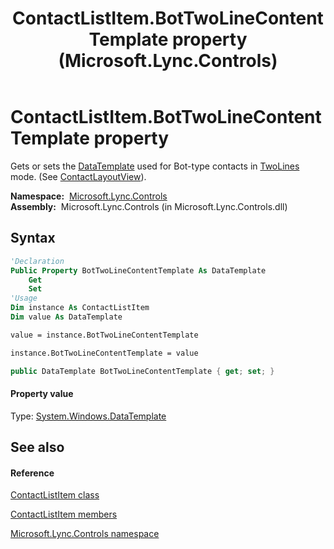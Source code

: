 ﻿---
title: ContactListItem.BotTwoLineContentTemplate property  (Microsoft.Lync.Controls)
TOCTitle: 'BotTwoLineContentTemplate property '
ms:assetid: P:Microsoft.Lync.Controls.ContactListItem.BotTwoLineContentTemplate_DI_3_UC_OCS14MrefLyncWPF
ms:mtpsurl: https://msdn.microsoft.com/en-us/library/microsoft.lync.controls.contactlistitem.bottwolinecontenttemplate_di_3_uc_ocs14mreflyncwpf(v=office.15)
ms:contentKeyID: 48598803
ms.date: 07/28/2014
mtps_version: v=office.15
f1_keywords:
- Microsoft.Lync.Controls.ContactListItem.BotTwoLineContentTemplate
dev_langs:
- CSharp
- JScript
- VB
- other
---

# ContactListItem.BotTwoLineContentTemplate property

Gets or sets the [DataTemplate](http://msdn2.microsoft.com/en-us/library/ms589297) used for Bot-type contacts in [TwoLines](contactlayoutoption-enumeration-microsoft-lync-controls_1.md) mode. (See [ContactLayoutView](contactlistitem-contactlayoutview-property-microsoft-lync-controls_1.md)).

**Namespace:**  [Microsoft.Lync.Controls](microsoft-lync-controls-namespace_1.md)  
**Assembly:**  Microsoft.Lync.Controls (in Microsoft.Lync.Controls.dll)

## Syntax

``` vb
'Declaration
Public Property BotTwoLineContentTemplate As DataTemplate
    Get
    Set
'Usage
Dim instance As ContactListItem
Dim value As DataTemplate

value = instance.BotTwoLineContentTemplate

instance.BotTwoLineContentTemplate = value
```

``` csharp
public DataTemplate BotTwoLineContentTemplate { get; set; }
```

#### Property value

Type: [System.Windows.DataTemplate](http://msdn2.microsoft.com/en-us/library/ms589297)  

## See also

#### Reference

[ContactListItem class](contactlistitem-class-microsoft-lync-controls_1.md)

[ContactListItem members](contactlistitem-members-microsoft-lync-controls_1.md)

[Microsoft.Lync.Controls namespace](microsoft-lync-controls-namespace_1.md)


